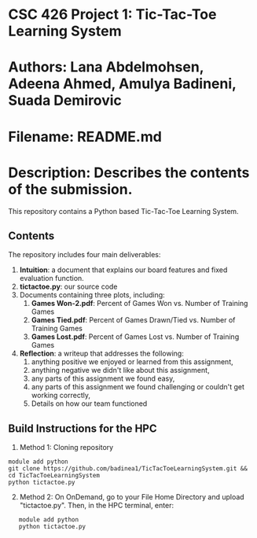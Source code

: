 # CSC 426 Project 1: Tic-Tac-Toe Learning System
# Authors: Lana Abdelmohsen, Adeena Ahmed, Amulya Badineni, Suada Demirovic
# Filename: README.md
# Description: Describes the contents of the submission.

This repository contains a Python based Tic-Tac-Toe Learning System.

## Contents
The repository includes four main deliverables:
  1. **Intuition**: a document that explains our board features and fixed evaluation function.
  2. **tictactoe.py**: our source code
  3. Documents containing three plots, including:
       1. **Games Won-2.pdf**: Percent of Games Won vs. Number of Training Games
       2. **Games Tied.pdf**: Percent of Games Drawn/Tied vs. Number of Training Games
       3. **Games Lost.pdf**: Percent of Games Lost vs. Number of Training Games
  4. **Reflection**: a writeup that addresses the following:
       1. anything positive we enjoyed or learned from this assignment,
       2. anything negative we didn't like about this assignment,
       3. any parts of this assignment we found easy,
       4. any parts of this assignment we found challenging or couldn't get working correctly,
       5. Details on how our team functioned
     
## Build Instructions for the HPC
1. Method 1: Cloning repository

```
module add python
git clone https://github.com/badinea1/TicTacToeLearningSystem.git && cd TicTacToeLearningSystem
python tictactoe.py

```


2. Method 2: 
On OnDemand, go to your File Home Directory and upload "tictactoe.py". Then, in the HPC terminal, enter: 

``` 
   module add python
   python tictactoe.py
```




